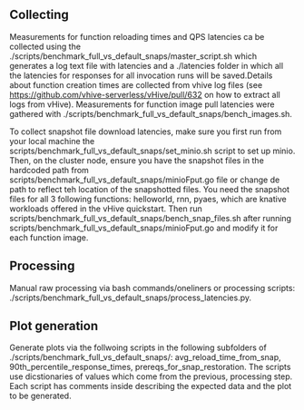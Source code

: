 ## Collecting

Measurements for function reloading times and QPS latencies ca be collected using the ./scripts/benchmark_full_vs_default_snaps/master_script.sh which generates a log text file with latencies and a ./latencies folder in which all the latencies for responses for all invocation runs will be saved.Details about function creation times are collected from vhive log files (see https://github.com/vhive-serverless/vHive/pull/632 on how to extract all logs from vHive).
Measurements for function image pull latencies were gathered with ./scripts/benchmark_full_vs_default_snaps/bench_images.sh.

To collect snapshot file download latencies, make sure you first run from your local machine the scripts/benchmark_full_vs_default_snaps/set_minio.sh script to set up minio. Then, on the cluster node, ensure you have the snapshot files in the hardcoded path from scripts/benchmark_full_vs_default_snaps/minioFput.go file or change de path to reflect teh location of the snapshotted files. You need the snapshot files for all 3 following functions: helloworld, rnn, pyaes, which are knative workloads offered in the vHive quickstart. Then run scripts/benchmark_full_vs_default_snaps/bench_snap_files.sh after running scripts/benchmark_full_vs_default_snaps/minioFput.go and modify it for each function image.


## Processing
Manual raw processing via bash commands/oneliners or processing scripts: ./scripts/benchmark_full_vs_default_snaps/process_latencies.py.

## Plot generation
Generate plots via the follwoing scripts in the following subfolders of ./scripts/benchmark_full_vs_default_snaps/: avg_reload_time_from_snap, 90th_percentile_response_times, prereqs_for_snap_restoration.
The scripts use dicstionaries of values which come from the previous, processing step. Each script has comments inside describing the expected data and the plot to be generated.